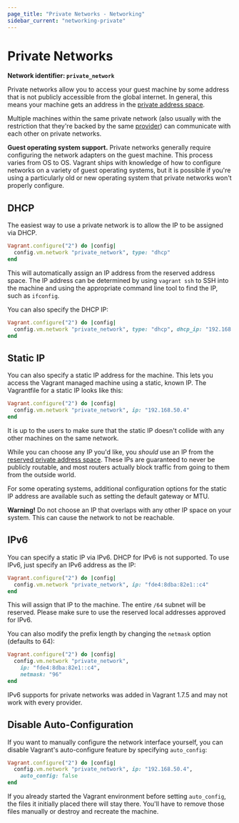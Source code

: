 ```yaml
---
page_title: "Private Networks - Networking"
sidebar_current: "networking-private"
---
```


# Private Networks

**Network identifier: `private_network`**

Private networks allow you to access your guest machine by some address
that is not publicly accessible from the global internet. In general, this
means your machine gets an address in the [private address space](http://en.wikipedia.org/wiki/Private_network#Private_IPv4_address_spaces).

Multiple machines within the same private network (also usually with the
restriction that they're backed by the same [provider](/v2/providers/index.html))
can communicate with each other on private networks.

<div class="alert alert-info">
	<p>
		<strong>Guest operating system support.</strong> Private networks
		generally require configuring the network adapters on the guest
		machine. This process varies from OS to OS. Vagrant ships with
		knowledge of how to configure networks on a variety of guest
		operating systems, but it is possible if you're using a particularly
		old or new operating system that private networks won't properly
		configure.
	</p>
</div>

## DHCP

The easiest way to use a private network is to allow the IP to be assigned
via DHCP.

```ruby
Vagrant.configure("2") do |config|
  config.vm.network "private_network", type: "dhcp"
end
```

This will automatically assign an IP address from the reserved address space.
The IP address can be determined by using `vagrant ssh` to SSH into the
machine and using the appropriate command line tool to find the IP,
such as `ifconfig`.

You can also specify the DHCP IP:

```ruby
Vagrant.configure("2") do |config|
  config.vm.network "private_network", type: "dhcp", dhcp_ip: "192.168.0.100"
end
```

## Static IP

You can also specify a static IP address for the machine. This lets you
access the Vagrant managed machine using a static, known IP. The
Vagrantfile for a static IP looks like this:

```ruby
Vagrant.configure("2") do |config|
  config.vm.network "private_network", ip: "192.168.50.4"
end
```

It is up to the users to make sure that the static IP doesn't collide
with any other machines on the same network.

While you can choose any IP you'd like, you _should_ use an IP from
the [reserved private address space](http://en.wikipedia.org/wiki/Private_network#Private_IPv4_address_spaces). These IPs are guaranteed to never be publicly routable,
and most routers actually block traffic from going to them from the
outside world.

For some operating systems, additional configuration options for the static
IP address are available such as setting the default gateway or MTU.

<div class="alert alert-block alert-warn">
<p>
<strong>Warning!</strong> Do not choose an IP that overlaps with any
other IP space on your system. This can cause the network to not be
reachable.
</p>
</div>

## IPv6

You can specify a static IP via IPv6. DHCP for IPv6 is not supported.
To use IPv6, just specify an IPv6 address as the IP:

```ruby
Vagrant.configure("2") do |config|
  config.vm.network "private_network", ip: "fde4:8dba:82e1::c4"
end
```

This will assign that IP to the machine. The entire `/64` subnet will
be reserved. Please make sure to use the reserved local addresses approved
for IPv6.

You can also modify the prefix length by changing the `netmask` option
(defaults to 64):

```ruby
Vagrant.configure("2") do |config|
  config.vm.network "private_network",
    ip: "fde4:8dba:82e1::c4",
    netmask: "96"
end
```

IPv6 supports for private networks was added in Vagrant 1.7.5 and may
not work with every provider.

## Disable Auto-Configuration

If you want to manually configure the network interface yourself, you
can disable Vagrant's auto-configure feature by specifying `auto_config`:

```ruby
Vagrant.configure("2") do |config|
  config.vm.network "private_network", ip: "192.168.50.4",
    auto_config: false
end
```

If you already started the Vagrant environment before setting `auto_config`,
the files it initially placed there will stay there. You'll have to remove
those files manually or destroy and recreate the machine.
